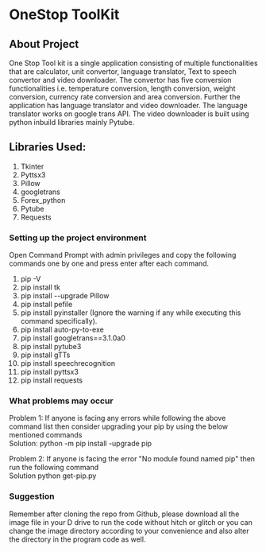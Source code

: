 # OneStop ToolKit #

## About Project
One Stop Tool kit is a single application consisting of multiple functionalities that are calculator, unit convertor, language translator, Text to speech convertor and video downloader. The convertor has five conversion functionalities i.e. temperature conversion, length conversion, weight conversion, currency rate conversion and area conversion. Further the application has language translator and video downloader. The language translator works on google trans API. The video downloader is built using python inbuild libraries mainly Pytube. 

## Libraries Used: ##
  1. Tkinter 
  2. Pyttsx3
  3. Pillow
  4. googletrans
  5. Forex_python
  6. Pytube
  7. Requests


### Setting up the project environment ###

Open Command Prompt with admin privileges and copy the following commands one by one and press enter after each command.

1. pip -V 
2. pip install tk
3. pip install --upgrade Pillow
4. pip install pefile
5. pip install pyinstaller (Ignore the warning if any while executing this command specifically).
6. pip install auto-py-to-exe 
7. pip install googletrans==3.1.0a0
8. pip install pytube3
9. pip install gTTs
10. pip install speechrecognition
11. pip install pyttsx3
12. pip install requests

### What problems may occur ###
Problem 1: If anyone is facing any errors while following the above command list then consider upgrading your pip by using 
the below mentioned commands
<br />Solution: python -m pip install -upgrade pip

Problem 2: If anyone is facing the error "No module found named pip" then run the following command
<br />Solution python get-pip.py
        
### Suggestion ###
Remember after cloning the repo from Github, please download all the image file in your D drive to run the code without 
hitch or glitch or you can change the image directory according to your convenience and also alter the directory in the program code as well.


